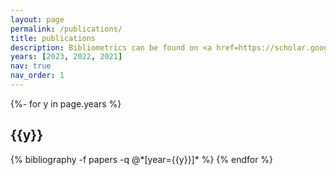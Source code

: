 ```yaml
---
layout: page
permalink: /publications/
title: publications
description: Bibliometrics can be found on <a href=https://scholar.google.com/citations?user=-NPCrhcAAAAJ>Google Scholar</a>.
years: [2023, 2022, 2021]
nav: true
nav_order: 1
---
```

<!-- _pages/publications.md -->
<div class="publications">

{%- for y in page.years %}
  <h2 class="year">{{y}}</h2>
  {% bibliography -f papers -q @*[year={{y}}]* %}
{% endfor %}

</div>
